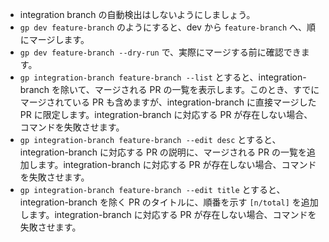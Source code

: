 - integration branch の自動検出はしないようにしましょう。
- `gp dev feature-branch` のようにすると、dev から `feature-branch` へ、順にマージします。
- `gp dev feature-branch --dry-run` で、実際にマージする前に確認できます。
- `gp integration-branch feature-branch --list` とすると、integration-branch を除いて、マージされる PR の一覧を表示します。このとき、すでにマージされている PR も含めますが、integration-branch に直接マージした PR に限定します。integration-branch に対応する PR が存在しない場合、コマンドを失敗させます。
- `gp integration-branch feature-branch --edit desc` とすると、integration-branch に対応する PR の説明に、マージされる PR の一覧を追加します。integration-branch に対応する PR が存在しない場合、コマンドを失敗させます。
- `gp integration-branch feature-branch --edit title` とすると、integration-branch を除く PR のタイトルに、順番を示す `[n/total]` を追加します。integration-branch に対応する PR が存在しない場合、コマンドを失敗させます。
